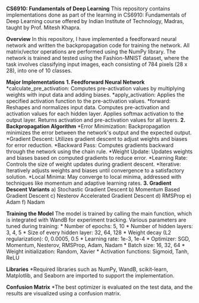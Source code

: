 
**CS6910: Fundamentals of Deep Learning**
    This repository contains implementations done as part of the learning in CS6910: Fundamentals of Deep Learning course offered by Indian Institute of Technology, Madras, taught by 
    Prof. Mitesh Khapra.

**Overview**
    In this repository, I have implemented a feedforward neural network and written the backpropagation code for training the network. All matrix/vector operations are performed using 
    the NumPy library. The network is trained and tested using the Fashion-MNIST dataset, where the task involves classifying input images, each consisting of 784 pixels (28 x 28), into 
    one of 10 classes.

**Major Implementations**
    **1. Feedforward Neural Network**
         *calculate_pre_activation: Computes pre-activation values by multiplying weights with input data and adding biases.
         *apply_activation: Applies the specified activation function to the pre-activation values.
         *forward:
              Reshapes and normalizes input data.
              Computes pre-activation and activation values for each hidden layer.
              Applies softmax activation to the output layer.
              Returns activation and pre-activation values for all layers.
    **2. Backpropagation Algorithm**
         *Error Minimization: Backpropagation minimizes the error between the network's output and the expected output.
         *Gradient Descent: Utilizes gradient descent to adjust weights and biases for error reduction.
         *Backward Pass: Computes gradients backward through the network using the chain rule.
         *Weight Update: Updates weights and biases based on computed gradients to reduce error.
         *Learning Rate: Controls the size of weight updates during gradient descent.
         *Iterative: Iteratively adjusts weights and biases until convergence to a satisfactory solution.
         *Local Minima: May converge to local minima, addressed with techniques like momentum and adaptive learning rates.
    **3. Gradient Descent Variants**
       a) Stochastic Gradient Descent
       b) Momentum Based Gradient Descent
       c) Nesterov Accelerated Gradient Descent
       d) RMSProp
       e) Adam
       f) Nadam

**Training the Model**
     The model is trained by calling the main function, which is integrated with WandB for experiment tracking. Various parameters are tuned during training:
    * Number of epochs: 5, 10
    * Number of hidden layers: 3, 4, 5
    * Size of every hidden layer: 32, 64, 128
    * Weight decay (L2 regularization): 0, 0.0005, 0.5
    * Learning rate: 1e-3, 1e-4
    * Optimizer: SGD, Momentum, Nesterov, RMSProp, Adam, Nadam
    * Batch size: 16, 32, 64
    * Weight initialization: Random, Xavier
    * Activation functions: Sigmoid, Tanh, ReLU

**Libraries**
  *Required libraries such as NumPy, WandB, scikit-learn, Matplotlib, and Seaborn are imported to support the implementation.

**Confusion Matrix**
  *The best optimizer is evaluated on the test data, and the results are visualized using a confusion matrix.

